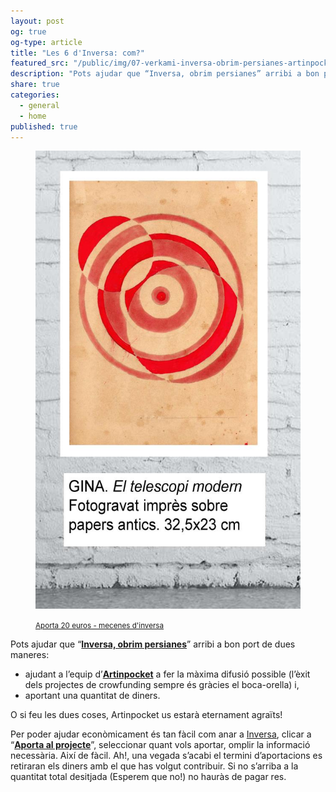 ```yaml
---
layout: post
og: true
og-type: article
title: "Les 6 d'Inversa: com?"
featured_src: "/public/img/07-verkami-inversa-obrim-persianes-artinpocket-gina.jpg"
description: "Pots ajudar que “Inversa, obrim persianes” arribi a bon port de dues maneres"
share: true
categories:
  - general
  - home
published: true
---
```


<figure class="text-center">
	<img src="/public/img/07-verkami-inversa-obrim-persianes-artinpocket-gina.jpg" alt="Aportació de 20 euros - mecenes d'inversa" title="Aportació de 20 euros - mecenes d'inversa">
	<figcaption>
		<p><small><i class="fa fa-credit-card"></i> <a href="http://www.verkami.com/projects/11057-inversa-obrim-persianes/contribute/select/72340/login" title="Aporta 20 euros - mecenes d'inversa">Aporta 20 euros - mecenes d'inversa</a></small></p>
	</figcaption>
</figure>

Pots ajudar que “**[Inversa, obrim persianes](http://www.verkami.com/projects/11057-inversa-obrim-persianes)**” arribi a bon port de dues maneres:

- ajudant a l’equip d’**[Artinpocket](http://www.artinpocket.cat/)** a fer la màxima difusió possible (l’èxit dels projectes de crowfunding sempre és gràcies el boca-orella) i, 
- aportant una quantitat de diners. 

O si feu les dues coses, Artinpocket us estarà eternament agraïts! 

<!--more-->

Per poder ajudar econòmicament és tan fàcil com anar a [Inversa](http://www.verkami.com/projects/11057-inversa-obrim-persianes), clicar a “**[Aporta al projecte](http://www.verkami.com/projects/11057-inversa-obrim-persianes/contribute/select/72340/login)**”, seleccionar quant vols aportar, omplir la informació necessària. Així de fàcil. Ah!, una vegada s’acabi el termini d’aportacions es retiraran els diners amb el que has volgut contribuir. Si no s’arriba a la quantitat total desitjada (Esperem que no!) no hauràs de pagar res.